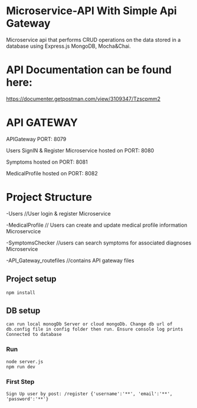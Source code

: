 # Microservice-API With Simple Api Gateway
 Microservice api that performs CRUD operations on the data stored in a database using Express.js MongoDB, Mocha&Chai.
# API Documentation can be found here:
   https://documenter.getpostman.com/view/3109347/Tzscpmm2
   
# API GATEWAY
  APIGateway PORT: 8079
  
  Users SignIN & Register Microservice hosted on PORT: 8080
  
  Symptoms hosted on PORT: 8081
  
  MedicalProfile hosted on PORT: 8082
  
# Project Structure
   -Users //User login & register Microservice
   
   -MedicalProfile // Users can create and update medical profile information Microservcice
   
   -SymptomsChecker  //users can search symptoms for associated diagnoses Microservice
   
   -API_Gateway_routefiles  //contains API gateway files
   
   
## Project setup
```
npm install
```
## DB setup
```
can run local monogDb Server or cloud mongoDb. Change db url of db.config file in config folder then run. Ensure console log prints Connected to database
```
### Run
```
node server.js
npm run dev
```
### First Step
```
Sign Up user by post: /register {'username':'**', 'email':'**', 'password':'**'}
```
